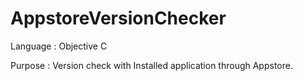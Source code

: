 # AppstoreVersionChecker

Language : Objective C

Purpose : Version check with Installed application through Appstore.

